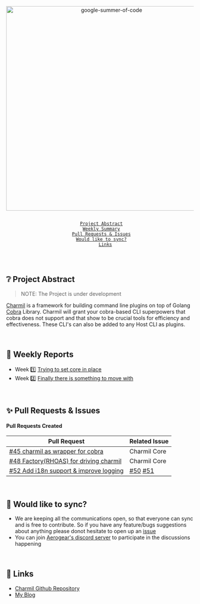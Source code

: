 <div align="center">
    <a href="https://summerofcode.withgoogle.com/projects/#4595512243650560"><img src="https://cdn.discordapp.com/attachments/852928325197234256/855675167874220032/Group_4.png" width="550" alt="google-summer-of-code"></a>
</div>
<p align="center">
    <code> 
	<a href="#-project-abstract">Project Abstract</a>&nbsp;&nbsp;&nbsp;
    <a href="#-weekly-reports">Weekly Summary</a>&nbsp;&nbsp;&nbsp;
    <a href="#-pull-requests--issues">Pull Requests & Issues</a>&nbsp;&nbsp;&nbsp;
	<a href="#-would-like-to-sync">Would like to sync?</a>&nbsp;&nbsp;&nbsp;
    <a href="#-links">Links</a>
    </code>
</p>
<br>

## ❔ Project Abstract
> NOTE: The Project is under development

[Charmil](https://github.com/aerogear/charmil/) is a framework for building command line plugins on top of Golang [Cobra](https://github.com/spf13/cobra) Library.
Charmil will grant your cobra-based CLI superpowers that cobra does not support and that show to be crucial tools for efficiency and effectiveness. These CLI's can also be added to any Host CLI as plugins.

<br>

## 📅 Weekly Reports
- Week 1️⃣ [Trying to set core in place](weekly-reports/week1.md)
- Week 2️⃣ [Finally there is something to move with](weekly-reports/week2.md)
<br>

## ✨ Pull Requests & Issues

#### Pull Requests Created 

| Pull Request  	| Related Issue  	|
|---	|---	|
| [#45 charmil as wrapper for cobra](https://github.com/aerogear/charmil/pull/45)  	        | Charmil Core  	|
| [#48 Factory(RHOAS) for driving charmil](https://github.com/aerogear/charmil/pull/48)  	| Charmil Core  	|
| [#52 Add i18n support & improve logging](https://github.com/aerogear/charmil/pull/52)  	| [#50](https://github.com/aerogear/charmil/issues/50) [#51](https://github.com/aerogear/charmil/issues/51)  	|

<br>

## 🔄 Would like to sync?
- We are keeping all the communications open, so that everyone can sync and is free to contribute. So if you have any feature/bugs suggestions about anything please donot hesitate to open up an [issue](https://github.com/aerogear/charmil/issues/new)
- You can join [Aerogear's discord server](https://discord.gg/hsDJUPkAWH) to participate in the discussions happening

<br>

## 🔗 Links
- [Charmil Github Repository](https://github.com/aerogear/charmil/)
- [My Blog](https://ankithans.github.io)

<br>
